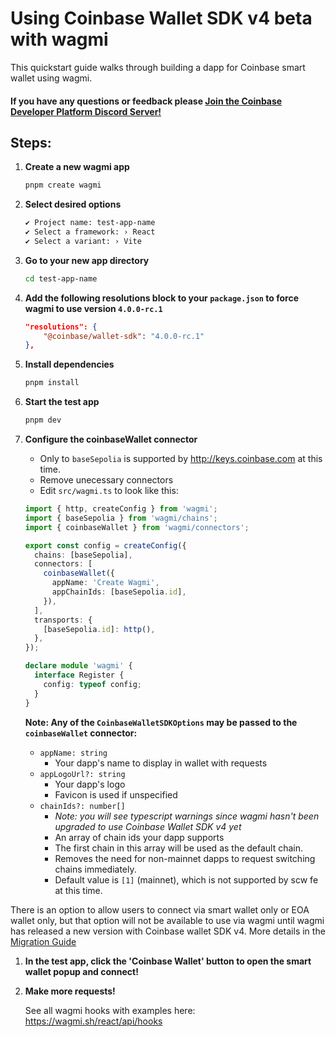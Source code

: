 # Using Coinbase Wallet SDK v4 beta with wagmi

This quickstart guide walks through building a dapp for Coinbase smart wallet using wagmi.

#### If you have any questions or feedback please [Join the Coinbase Developer Platform Discord Server!](https://discord.com/invite/cdp)

## Steps:

1. **Create a new wagmi app**
   ```sh
   pnpm create wagmi
   ```
1. **Select desired options**
   ```sh
   ✔ Project name: test-app-name
   ✔ Select a framework: › React
   ✔ Select a variant: › Vite
   ```
1. **Go to your new app directory**
   ```sh
   cd test-app-name
   ```
1. **Add the following resolutions block to your `package.json` to force wagmi to use version `4.0.0-rc.1`**
   ```json
   "resolutions": {
       "@coinbase/wallet-sdk": "4.0.0-rc.1"
   },
   ```
1. **Install dependencies**
   ```sh
   pnpm install
   ```
1. **Start the test app**
   ```sh
   pnpm dev
   ```
1. **Configure the coinbaseWallet connector**

   - Only to `baseSepolia` is supported by http://keys.coinbase.com at this time.
   - Remove unecessary connectors
   - Edit `src/wagmi.ts` to look like this:

   ```typescript
   import { http, createConfig } from 'wagmi';
   import { baseSepolia } from 'wagmi/chains';
   import { coinbaseWallet } from 'wagmi/connectors';

   export const config = createConfig({
     chains: [baseSepolia],
     connectors: [
       coinbaseWallet({
         appName: 'Create Wagmi',
         appChainIds: [baseSepolia.id],
       }),
     ],
     transports: {
       [baseSepolia.id]: http(),
     },
   });

   declare module 'wagmi' {
     interface Register {
       config: typeof config;
     }
   }
   ```

   **Note: Any of the `CoinbaseWalletSDKOptions` may be passed to the `coinbaseWallet` connector:**

   - `appName: string`
     - Your dapp's name to display in wallet with requests
   - `appLogoUrl?: string`
     - Your dapp's logo
     - Favicon is used if unspecified
   - `chainIds?: number[]`
     - _Note: you will see typescript warnings since wagmi hasn't been upgraded to use Coinbase Wallet SDK v4 yet_
     - An array of chain ids your dapp supports
     - The first chain in this array will be used as the default chain.
     - Removes the need for non-mainnet dapps to request switching chains immediately.
     - Default value is `[1]` (mainnet), which is not supported by scw fe at this time.

There is an option to allow users to connect via smart wallet only or EOA wallet only, but that option will not be available to use via wagmi until wagmi has released a new version with Coinbase wallet SDK v4. More details in the [Migration Guide](migration_guide.md)

1. **In the test app, click the 'Coinbase Wallet' button to open the smart wallet popup and connect!**
1. **Make more requests!**

   See all wagmi hooks with examples here: https://wagmi.sh/react/api/hooks
